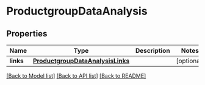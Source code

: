 # ProductgroupDataAnalysis

## Properties
Name | Type | Description | Notes
------------ | ------------- | ------------- | -------------
**links** | [**ProductgroupDataAnalysisLinks**](ProductgroupDataAnalysisLinks.md) |  | [optional] 

[[Back to Model list]](../README.md#documentation-for-models) [[Back to API list]](../README.md#documentation-for-api-endpoints) [[Back to README]](../README.md)


